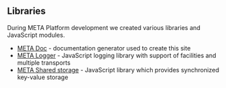 ## Libraries

During META Platform development we created various libraries and JavaScript modules.

- [META Doc]($base$/libraries/meta-doc/) - documentation generator used to create this site
- [META Logger]($base$/libraries/meta-logger/) - JavaScript logging library with support of facilities and multiple transports
- [META Shared storage]($base$/libraries/meta-shared-storage/) - JavaScript library which provides synchronized key-value storage